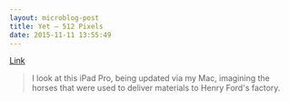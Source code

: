 ```yaml
---
layout: microblog-post
title: Yet — 512 Pixels
date: 2015-11-11 13:55:49
---
```


[Link](http://www.512pixels.net/blog/2015/11/yet)

>I look at this iPad Pro, being updated via my Mac, imagining the horses that were used to deliver materials to Henry Ford's factory.

